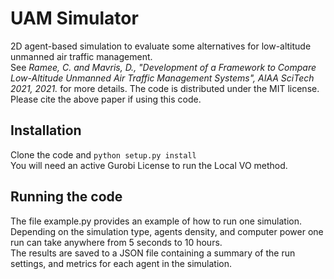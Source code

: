 # UAM Simulator
2D agent-based simulation to evaluate some alternatives for low-altitude unmanned air traffic management.  
See *Ramee, C. and Mavris, D., "Development of a Framework to Compare Low-Altitude
Unmanned Air Traffic Management Systems", AIAA SciTech 2021, 2021.* for more details.
The code is distributed under the MIT license. Please cite the above paper if using this code.
## Installation
Clone the code and `python setup.py install`  
You will need an active Gurobi License to run the Local VO method.

## Running the code
The file example.py provides an example of how to run one simulation. Depending on the 
simulation type, agents density, and computer power one run can take anywhere from 5 
seconds to 10 hours.  
The results are saved to a JSON file containing a summary of the run settings, and metrics for each agent in the simulation.